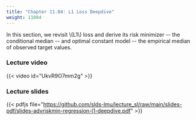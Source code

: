 ```yaml
---
title: "Chapter 11.04: L1 Loss Deepdive"
weight: 11004
---
```

In this section, we revisit \\(L1\\) loss and derive its risk minimizer -- the conditional median -- and optimal constant model -- the empirical median of observed target values. 

<!--more-->

### Lecture video

{{< video id="UkvR9O7mm2g" >}}

### Lecture slides

{{< pdfjs file="https://github.com/slds-lmu/lecture_sl/raw/main/slides-pdf/slides-advriskmin-regression-l1-deepdive.pdf" >}}

